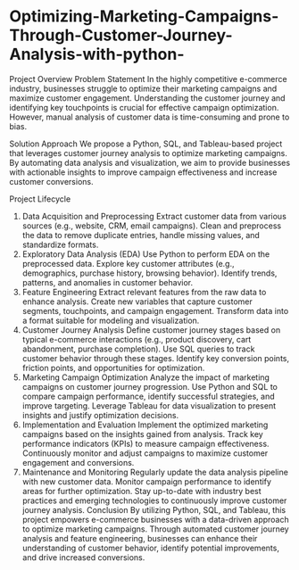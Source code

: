 # Optimizing-Marketing-Campaigns-Through-Customer-Journey-Analysis-with-python-
Project Overview
Problem Statement
In the highly competitive e-commerce industry, businesses struggle to optimize their marketing campaigns and maximize customer engagement. Understanding the customer journey and identifying key touchpoints is crucial for effective campaign optimization. However, manual analysis of customer data is time-consuming and prone to bias.

Solution Approach
We propose a Python, SQL, and Tableau-based project that leverages customer journey analysis to optimize marketing campaigns. By automating data analysis and visualization, we aim to provide businesses with actionable insights to improve campaign effectiveness and increase customer conversions.

Project Lifecycle
1. Data Acquisition and Preprocessing
Extract customer data from various sources (e.g., website, CRM, email campaigns).
Clean and preprocess the data to remove duplicate entries, handle missing values, and standardize formats.
2. Exploratory Data Analysis (EDA)
Use Python to perform EDA on the preprocessed data.
Explore key customer attributes (e.g., demographics, purchase history, browsing behavior).
Identify trends, patterns, and anomalies in customer behavior.
3. Feature Engineering
Extract relevant features from the raw data to enhance analysis.
Create new variables that capture customer segments, touchpoints, and campaign engagement.
Transform data into a format suitable for modeling and visualization.
4. Customer Journey Analysis
Define customer journey stages based on typical e-commerce interactions (e.g., product discovery, cart abandonment, purchase completion).
Use SQL queries to track customer behavior through these stages.
Identify key conversion points, friction points, and opportunities for optimization.
5. Marketing Campaign Optimization
Analyze the impact of marketing campaigns on customer journey progression.
Use Python and SQL to compare campaign performance, identify successful strategies, and improve targeting.
Leverage Tableau for data visualization to present insights and justify optimization decisions.
6. Implementation and Evaluation
Implement the optimized marketing campaigns based on the insights gained from analysis.
Track key performance indicators (KPIs) to measure campaign effectiveness.
Continuously monitor and adjust campaigns to maximize customer engagement and conversions.
7. Maintenance and Monitoring
Regularly update the data analysis pipeline with new customer data.
Monitor campaign performance to identify areas for further optimization.
Stay up-to-date with industry best practices and emerging technologies to continuously improve customer journey analysis.
Conclusion
By utilizing Python, SQL, and Tableau, this project empowers e-commerce businesses with a data-driven approach to optimize marketing campaigns. Through automated customer journey analysis and feature engineering, businesses can enhance their understanding of customer behavior, identify potential improvements, and drive increased conversions.
